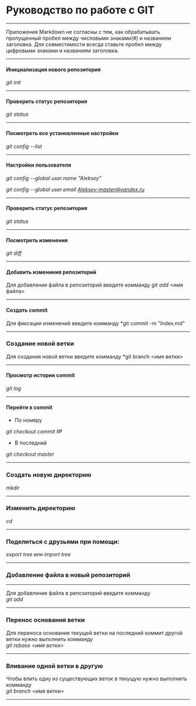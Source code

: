#  Руководство по работе с GIT
___
Приложения Markdown не согласны с тем, как обрабатывать пропущенный пробел между числовыми знаками(#) и названием заголовка.
Для совместимости всегда ставьте пробел между цифровыми знаками и названием заголовка.
___
#### Инициализация нового репозитория
*git init*
___
#### Проверить статус репозитория
*git status*
___
#### Посмотреть все установленные настройки
*git config --list*
___
#### Настройки пользователя

*git config --global user.name "Aleksey"*

*git config --global user.email Aleksey-master@yandex.ru*
___
#### Проверить статус репозитория
*git status*
___
#### Посмотреть изменения
*git diff*
___
#### Добавить измениния репозиторий
Для добавления файла в репозиторий введите комманду
*git add* <имя файла>
___
#### Создать commit
Для фиксации изменений введите комманду
*git commit -m "Index.md"
___
### Создание новой ветки
Для создания новой ветки введите комманду
*git branch <имя ветки>
___
#### Просмотр истории commit
*git log*
___
#### Перейти в commit
- По номеру

*git checkout commit №*

- В последний

*git checkout  master*
___
### Создать новую директорию
*mkdir*
___
### Изменить директорию
*cd*
___
### Поделиться с друзьями при помощи:
*export tree* или *import tree*
___
### Добавление файла в новый репозиторий
___
Для добавление файла в репозиторий введите комманду   
*git add*
___
### Перенос основания ветки
Для переноса основания текущей ветки на последний коммит другой ветки нужно выполнить комманду  
*git rebase <имя ветки>*
___
### Вливание одной ветки в другую
Чтобы влить одну из существующих веток в текущую нужно выполнить комманду  
*git branch* <имя ветки>
___